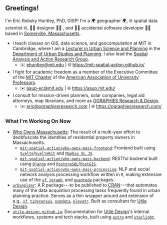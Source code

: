 ## Greetings!

I'm Eric Robsky Huntley, PhD, GISP! I'm a 🌍 geographer 🌍, 🌐 spatial data scientist 🌐, 🧑‍🎨 designer 🧑‍🎨 , and 🧑‍💻 accidental software developer 🧑‍💻 based in [Somerville, Massachusetts](https://duckduckgo.com/?q=Somerville%2C+MA&rpl=1&atb=v411-1&iaxm=maps&bbox=-71.09878383918205%2C42.38710356024365%2C-71.0975662584742%2C42.38620424004932).

- I teach classes on GIS, data science, and geocomputation at MIT in Cambridge, where I am a [Lecturer in Urban Science and Planning](https://dusp.mit.edu/people/eric-robsky-huntley) in the [Department of Urban Studies and Planning](https://dusp.mit.edu/). I also lead the [Spatial Analysis and Action Research Group](https://github.com/mit-spatial-action).
  - ✉️ ehuntley@mit.edu | 🌐 https://mit-spatial-action.github.io/
- I fight for academic freedom as a member of the Executive Committee of the [MIT Chapter](https://aaup.mit.edu/) of the [American Association of University Professors](https://www.aaup.org/).
  - ✉️ aaup-ec@mit.edu | 🌐 https://aaup.mit.edu/
- I consult for mission-driven planners, solar companies, legal aid attorneys, map librarians, and more as [OGRAPHIES Research & Design](https://github.com/ographiesresearch).
  - ✉️ eric@ographiesresearch.com | 🌐 https://ographiesresearch.com/

### What I'm Working On Now

- [Who Owns Massachusetts](https://github.com/orgs/mit-spatial-action/projects/2): The result of a multi-year effort to deobfuscate the identities of residential property owners in Massachusetts.
  - [`mit-spatial-action/who-owns-mass-frontend`](https://github.com/mit-spatial-action/who-owns-mass-frontend): Frontend built using [`Svelte`](https://github.com/sveltejs/svelte)/[`SvelteKit`](https://github.com/sveltejs/kit) and [`Mapbox GL JS`](https://github.com/mapbox/mapbox-gl-js).
  - [`mit-spatial-action/who-owns-mass-backend`](https://github.com/mit-spatial-action/who-owns-mass-backend): RESTful backend built using [`Django`](https://github.com/django/django) and [`PostgreSQL`](https://www.postgresql.org/)/[`PostGIS`](https://postgis.net/).
  - [`mit-spatial-action/who-owns-mass-processing`](https://github.com/mit-spatial-action/who-owns-mass-processing): NLP and social network analysis processing workflow written in `R`, making extensive use of the [`sf`](https://github.com/r-spatial/sf), [`igraph`](https://github.com/igraph/igraph), and [`quanteda`](https://github.com/quanteda/quanteda) packages.
- [`urbanplanr`](https://github.com/ographiesresearch/urbanplanr): A R package---to be published to [CRAN](https://cran.r-project.org/)---that automates many of the data acquistion processing tasks frequently found in urban planning practice. Serves as a thin wrapper around and extension of e.g., [`sf`](https://github.com/r-spatial/sf), [`tidycensus`](https://github.com/walkerke/tidycensus), [`osmdata`](https://github.com/ropensci/osmdata), [`elevatr`](https://github.com/USEPA/elevatr). Built as consultant for [Utile Design](https://www.utiledesign.com/).
- [`utile-design.github.io`](https://github.com/utile-design/utile-design.github.io): Documentation for [Utile Design](https://www.utiledesign.com/)'s internal workflows, systems and tech stacks, built using [`astro`](https://github.com/withastro/astro) and [`starlight`](https://github.com/withastro/starlight).
